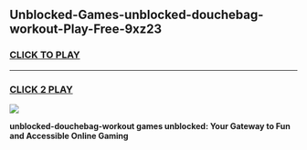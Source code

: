 
## Unblocked-Games-unblocked-douchebag-workout-Play-Free-9xz23
<h3>
<a href="https://premium76.site?title=unblocked-douchebag-workout&ref=21A">CLICK TO PLAY</a></h3>
<hr>

<h3>
<a href="https://premium76.site?title=unblocked-douchebag-workout&ref=21A">CLICK 2 PLAY</a>
  
</h3>

<a href="https://premium76.site?title=unblocked-douchebag-workout&ref=21A"><img src="https://clearcache.store/games.png"></a>


**unblocked-douchebag-workout games unblocked: Your Gateway to Fun and Accessible Online Gaming**

